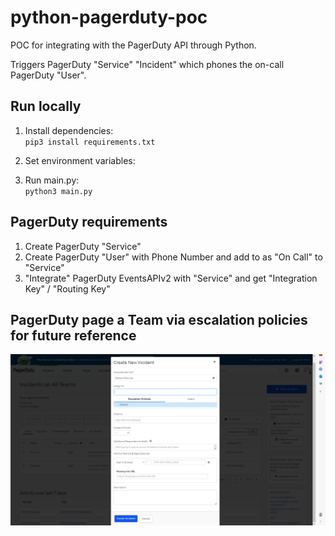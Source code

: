 # python-pagerduty-poc

POC for integrating with the PagerDuty API through Python. 

Triggers PagerDuty "Service" "Incident" which phones the on-call PagerDuty "User".  

## Run locally

1. Install dependencies:<br>
`pip3 install requirements.txt`

2. Set environment variables:

3. Run main.py:<br>
`python3 main.py`

## PagerDuty requirements

1. Create PagerDuty "Service"
2. Create PagerDuty "User" with Phone Number and add to as "On Call" to "Service"
3. "Integrate" PagerDuty EventsAPIv2 with "Service" and get "Integration Key" / "Routing Key"

## PagerDuty page a Team via escalation policies for future reference
![](images/pagerduty_new-incident.png)
